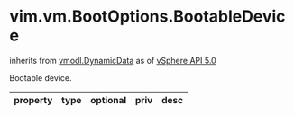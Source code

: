 vim.vm.BootOptions.BootableDevice
=================================
inherits from [vmodl.DynamicData](docs/vmodl.DynamicData.md)
as of [vSphere API 5.0](vim.version.md#vim.version.version7)


Bootable device.

| property | type | optional | priv | desc |
|:---------|:-----|:---------|:-----|:-----|


